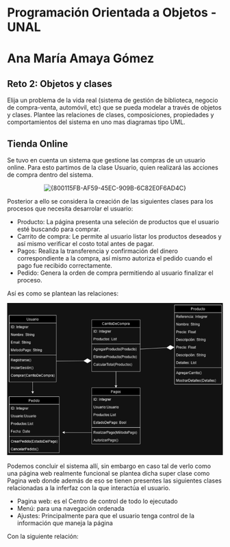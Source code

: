 # Programación Orientada a Objetos - UNAL

# Ana María Amaya Gómez

## Reto 2: Objetos y clases
Elija un problema de la vida real (sistema de gestión de biblioteca, negocio de compra-venta, automóvil, etc) que se pueda modelar a través de objetos y clases. Plantee las relaciones de clases, composiciones, propiedades y comportamientos del sistema en uno mas diagramas tipo UML.

## Tienda Online
Se tuvo en cuenta un sistema que gestione las compras de un usuario online.
Para esto partimos de la clase Usuario, quien realizará las acciones de compra dentro del sistema.

<div align="center">
<img width="246" alt="{800115FB-AF59-45EC-909B-6C82E0F6AD4C}" src="https://github.com/user-attachments/assets/766f8904-0b2b-4caf-8d02-9719a38b8c28">
</div>

Posterior a ello se considera la creación de las siguientes clases para los procesos que necesita desarrolar el usuario:
- Producto: La página presenta una seleción de productos que el usuario esté buscando para comprar.
- Carrito de compra: Le permite al usuario listar los productos deseados y así mismo verificar el costo total antes de pagar.
- Pagos: Realiza la transferencia y confirmación del dinero correspondiente a la compra, así mismo autoriza el pedido cuando el pago fue recibido correctamente.
- Pedido: Genera la orden de compra permitiendo al usuario finalizar el proceso.

Así es como se plantean las relaciones:

![Esquema](https://github.com/AnaAmaya200/Reto_2/blob/main/EsquemaBase.drawio.png)

Podemos concluir el sistema allí, sin embargo en caso tal de verlo como una página web realmente funcional se plantea dicha super clase como Pagina web donde además de eso se tienen presentes las siguientes clases relacionadas a la inferfaz con la que interactúa el usuario.
- Pagina web: es el Centro de control de todo lo ejecutado
- Menú: para una navegación ordenada
- Ajustes: Principalmente para que el usuario tenga control de la información que maneja la página

Con la siguiente relación:

